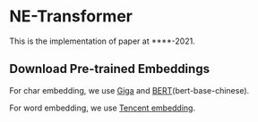 # NE-Transformer

This is the implementation of paper at ****-2021.

## Download Pre-trained Embeddings
For char embedding, we use [Giga](https://pan.baidu.com/s/1pLO6T9D#list/path=%2F) and [BERT](https://blog.csdn.net/tailonh/article/details/105394010)(bert-base-chinese).

For word embedding, we use [Tencent embedding](https://ai.tencent.com/ailab/nlp/zh/embedding.html).
